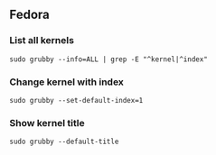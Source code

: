 ## Fedora

### List all kernels
```
sudo grubby --info=ALL | grep -E "^kernel|^index"
```

### Change kernel with index
```
sudo grubby --set-default-index=1
```

### Show kernel title
```
sudo grubby --default-title
```
